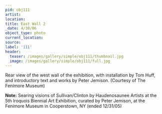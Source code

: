 ```yaml
---
pid: obj111
artist:
location:
title: East Wall 2
_date: 4/30/06
object_type: photo
current_location:
source:
label: '111'
header:
  teaser: /images/gallery/simple/obj111/thumbnail.jpg
  image: /images/gallery/simple/obj111/full.jpg
---
```

Rear view of the west wall of the exhibition, with installation by Tom Huff, and introductory text and works by Peter Jemison. (Courtesy of The Fenimore Museum)

**Note:**
Searing visions of Sullivan/Clinton by Haudenosaunee Artists at the 5th Iroquois Biennial Art Exhibition, curated by Peter Jemison, at the Fenimore Museum in Cooperstown, NY (ended 12/31/05)
